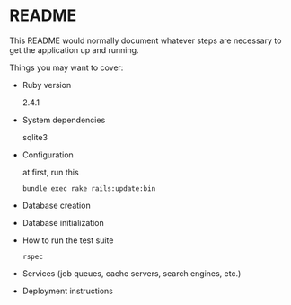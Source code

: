 # README

This README would normally document whatever steps are necessary to get the
application up and running.

Things you may want to cover:

* Ruby version

  2.4.1

* System dependencies

  sqlite3

* Configuration

  at first, run this

  ```
  bundle exec rake rails:update:bin
  ```


* Database creation

* Database initialization

* How to run the test suite

  ```
  rspec
  ```

* Services (job queues, cache servers, search engines, etc.)

* Deployment instructions
